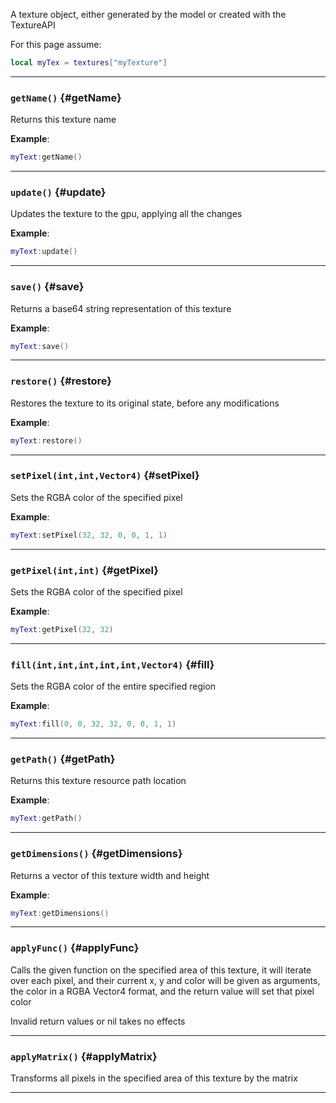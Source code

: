 A texture object, either generated by the model or created with the TextureAPI

For this page assume:

```lua
local myTex = textures["myTexture"]
```

---

### `getName()` \{#getName}

Returns this texture name

**Example**:

```lua
myText:getName()
```

---

### `update()` \{#update}

Updates the texture to the gpu, applying all the changes

**Example**:

```lua
myText:update()
```

---

### `save()` \{#save}

Returns a base64 string representation of this texture

**Example**:

```lua
myText:save()
```

---

### `restore()` \{#restore}

Restores the texture to its original state, before any modifications

**Example**:

```lua
myText:restore()
```

---

### `setPixel(int,int,Vector4)` \{#setPixel}

Sets the RGBA color of the specified pixel

**Example**:

```lua
myText:setPixel(32, 32, 0, 0, 1, 1)
```

---

### `getPixel(int,int)` \{#getPixel}

Sets the RGBA color of the specified pixel

**Example**:

```lua
myText:getPixel(32, 32)
```

---

### `fill(int,int,int,int,int,Vector4)` \{#fill}

Sets the RGBA color of the entire specified region

**Example**:

```lua
myText:fill(0, 0, 32, 32, 0, 0, 1, 1)
```

---

### `getPath()` \{#getPath}

Returns this texture resource path location

**Example**:

```lua
myText:getPath()
```

---

### `getDimensions()` \{#getDimensions}

Returns a vector of this texture width and height

**Example**:

```lua
myText:getDimensions()
```

---

### `applyFunc()` \{#applyFunc}

Calls the given function on the specified area of this texture, it will iterate over each pixel, and their current x, y and color will be given as arguments, the color in a RGBA Vector4 format, and the return value will set that pixel color

Invalid return values or nil takes no effects

---

### `applyMatrix()` \{#applyMatrix}

Transforms all pixels in the specified area of this texture by the matrix

---
